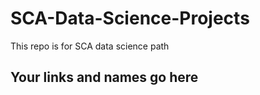 # SCA-Data-Science-Projects
This repo is for SCA data science path

## Your links and names go here

